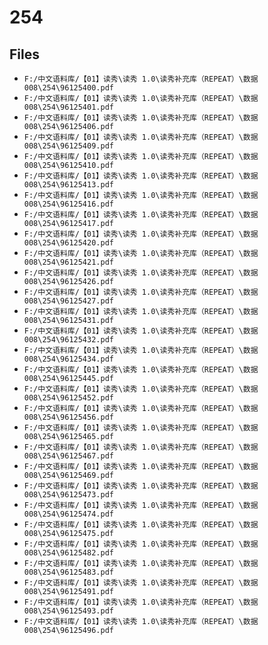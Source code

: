 # 254

## Files

- `F:/中文语料库/【01】读秀\读秀 1.0\读秀补充库（REPEAT）\数据008\254\96125400.pdf`
- `F:/中文语料库/【01】读秀\读秀 1.0\读秀补充库（REPEAT）\数据008\254\96125401.pdf`
- `F:/中文语料库/【01】读秀\读秀 1.0\读秀补充库（REPEAT）\数据008\254\96125406.pdf`
- `F:/中文语料库/【01】读秀\读秀 1.0\读秀补充库（REPEAT）\数据008\254\96125409.pdf`
- `F:/中文语料库/【01】读秀\读秀 1.0\读秀补充库（REPEAT）\数据008\254\96125410.pdf`
- `F:/中文语料库/【01】读秀\读秀 1.0\读秀补充库（REPEAT）\数据008\254\96125413.pdf`
- `F:/中文语料库/【01】读秀\读秀 1.0\读秀补充库（REPEAT）\数据008\254\96125416.pdf`
- `F:/中文语料库/【01】读秀\读秀 1.0\读秀补充库（REPEAT）\数据008\254\96125417.pdf`
- `F:/中文语料库/【01】读秀\读秀 1.0\读秀补充库（REPEAT）\数据008\254\96125420.pdf`
- `F:/中文语料库/【01】读秀\读秀 1.0\读秀补充库（REPEAT）\数据008\254\96125421.pdf`
- `F:/中文语料库/【01】读秀\读秀 1.0\读秀补充库（REPEAT）\数据008\254\96125426.pdf`
- `F:/中文语料库/【01】读秀\读秀 1.0\读秀补充库（REPEAT）\数据008\254\96125427.pdf`
- `F:/中文语料库/【01】读秀\读秀 1.0\读秀补充库（REPEAT）\数据008\254\96125431.pdf`
- `F:/中文语料库/【01】读秀\读秀 1.0\读秀补充库（REPEAT）\数据008\254\96125432.pdf`
- `F:/中文语料库/【01】读秀\读秀 1.0\读秀补充库（REPEAT）\数据008\254\96125434.pdf`
- `F:/中文语料库/【01】读秀\读秀 1.0\读秀补充库（REPEAT）\数据008\254\96125445.pdf`
- `F:/中文语料库/【01】读秀\读秀 1.0\读秀补充库（REPEAT）\数据008\254\96125452.pdf`
- `F:/中文语料库/【01】读秀\读秀 1.0\读秀补充库（REPEAT）\数据008\254\96125456.pdf`
- `F:/中文语料库/【01】读秀\读秀 1.0\读秀补充库（REPEAT）\数据008\254\96125465.pdf`
- `F:/中文语料库/【01】读秀\读秀 1.0\读秀补充库（REPEAT）\数据008\254\96125467.pdf`
- `F:/中文语料库/【01】读秀\读秀 1.0\读秀补充库（REPEAT）\数据008\254\96125469.pdf`
- `F:/中文语料库/【01】读秀\读秀 1.0\读秀补充库（REPEAT）\数据008\254\96125473.pdf`
- `F:/中文语料库/【01】读秀\读秀 1.0\读秀补充库（REPEAT）\数据008\254\96125474.pdf`
- `F:/中文语料库/【01】读秀\读秀 1.0\读秀补充库（REPEAT）\数据008\254\96125475.pdf`
- `F:/中文语料库/【01】读秀\读秀 1.0\读秀补充库（REPEAT）\数据008\254\96125482.pdf`
- `F:/中文语料库/【01】读秀\读秀 1.0\读秀补充库（REPEAT）\数据008\254\96125483.pdf`
- `F:/中文语料库/【01】读秀\读秀 1.0\读秀补充库（REPEAT）\数据008\254\96125491.pdf`
- `F:/中文语料库/【01】读秀\读秀 1.0\读秀补充库（REPEAT）\数据008\254\96125493.pdf`
- `F:/中文语料库/【01】读秀\读秀 1.0\读秀补充库（REPEAT）\数据008\254\96125496.pdf`
